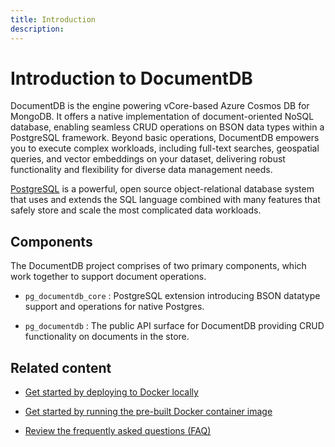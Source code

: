 ```yaml
---
title: Introduction
description: 
---
```


# Introduction to DocumentDB

DocumentDB is the engine powering vCore-based Azure Cosmos DB for MongoDB. It offers a native implementation of document-oriented NoSQL database, enabling seamless CRUD operations on BSON data types within a PostgreSQL framework. Beyond basic operations, DocumentDB empowers you to execute complex workloads, including full-text searches, geospatial queries, and vector embeddings on your dataset, delivering robust functionality and flexibility for diverse data management needs.

[PostgreSQL](https://www.postgresql.org/about/) is a powerful, open source object-relational database system that uses and extends the SQL language combined with many features that safely store and scale the most complicated data workloads.

## Components

The DocumentDB project comprises of two primary components, which work together to support document operations.

- `pg_documentdb_core` : PostgreSQL extension introducing BSON datatype support and operations for native Postgres.

- `pg_documentdb` : The public API surface for DocumentDB providing CRUD functionality on documents in the store.

## Related content

- [Get started by deploying to Docker locally](quickstart-docker-local.md)

- [Get started by running the pre-built Docker container image](quickstart-docker-prebuilt.md)

- [Review the frequently asked questions (FAQ)](faq.md)
